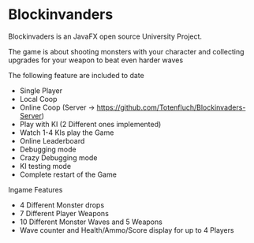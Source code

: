 # Blockinvanders

Blockinvaders is an JavaFX open source University Project.

The game is about shooting monsters with your character and collecting upgrades for your weapon to beat even harder waves

The following feature are included to date
  - Single Player
  - Local Coop
  - Online Coop (Server -> https://github.com/Totenfluch/Blockinvaders-Server)
  - Play with KI (2 Different ones implemented)
  - Watch 1-4 KIs play the Game
  - Online Leaderboard
  - Debugging mode
  - Crazy Debugging mode
  - KI testing mode
  - Complete restart of the Game
  
Ingame Features
  - 4 Different Monster drops
  - 7 Different Player Weapons
  - 10 Different Monster Waves and 5 Weapons
  - Wave counter and Health/Ammo/Score display for up to 4 Players
